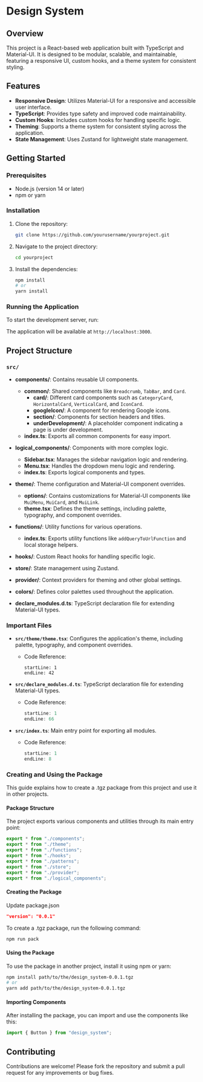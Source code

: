 # Design System

## Overview

This project is a React-based web application built with TypeScript and Material-UI. It is designed to be modular, scalable, and maintainable, featuring a responsive UI, custom hooks, and a theme system for consistent styling.

## Features

- **Responsive Design**: Utilizes Material-UI for a responsive and accessible user interface.
- **TypeScript**: Provides type safety and improved code maintainability.
- **Custom Hooks**: Includes custom hooks for handling specific logic.
- **Theming**: Supports a theme system for consistent styling across the application.
- **State Management**: Uses Zustand for lightweight state management.

## Getting Started

### Prerequisites

- Node.js (version 14 or later)
- npm or yarn

### Installation

1. Clone the repository:

   ```bash
   git clone https://github.com/yourusername/yourproject.git
   ```

2. Navigate to the project directory:

   ```bash
   cd yourproject
   ```

3. Install the dependencies:

   ```bash
   npm install
   # or
   yarn install
   ```

### Running the Application

To start the development server, run:

The application will be available at `http://localhost:3000`.

## Project Structure

### `src/`

- **components/**: Contains reusable UI components.

  - **common/**: Shared components like `Breadcrumb`, `TabBar`, and `Card`.
    - **card/**: Different card components such as `CategoryCard`, `HorizontalCard`, `VerticalCard`, and `IconCard`.
    - **googleIcon/**: A component for rendering Google icons.
    - **section/**: Components for section headers and titles.
    - **underDevelopment/**: A placeholder component indicating a page is under development.
  - **index.ts**: Exports all common components for easy import.

- **logical_components/**: Components with more complex logic.

  - **Sidebar.tsx**: Manages the sidebar navigation logic and rendering.
  - **Menu.tsx**: Handles the dropdown menu logic and rendering.
  - **index.ts**: Exports logical components and types.

- **theme/**: Theme configuration and Material-UI component overrides.

  - **options/**: Contains customizations for Material-UI components like `MuiMenu`, `MuiCard`, and `MuiLink`.
  - **theme.tsx**: Defines the theme settings, including palette, typography, and component overrides.

- **functions/**: Utility functions for various operations.

  - **index.ts**: Exports utility functions like `addQueryToUrlFunction` and local storage helpers.

- **hooks/**: Custom React hooks for handling specific logic.

- **store/**: State management using Zustand.

- **provider/**: Context providers for theming and other global settings.

- **colors/**: Defines color palettes used throughout the application.

- **declare_modules.d.ts**: TypeScript declaration file for extending Material-UI types.

### Important Files

- **`src/theme/theme.tsx`**: Configures the application's theme, including palette, typography, and component overrides.

  - Code Reference:
    ```typescript:src/theme/theme.tsx
    startLine: 1
    endLine: 42
    ```

- **`src/declare_modules.d.ts`**: TypeScript declaration file for extending Material-UI types.

  - Code Reference:

    ```typescript:src/declare_modules.d.ts
    startLine: 1
    endLine: 66
    ```

- **`src/index.ts`**: Main entry point for exporting all modules.

  - Code Reference:
    ```typescript:src/index.ts
    startLine: 1
    endLine: 8
    ```

### Creating and Using the Package

This guide explains how to create a .tgz package from this project and use it in other projects.

#### Package Structure

The project exports various components and utilities through its main entry point:

```typescript:src/index.ts
export * from "./components";
export * from "./theme";
export * from "./functions";
export * from "./hooks";
export * from "./patterns";
export * from "./store";
export * from "./provider";
export * from "./logical_components";
```

#### Creating the Package

<!-- change version number -->

Update package.json

```json:package.json
"version": "0.0.1"
```

To create a .tgz package, run the following command:

```bash
npm run pack
```

#### Using the Package

To use the package in another project, install it using npm or yarn:

```bash
npm install path/to/the/design_system-0.0.1.tgz
# or
yarn add path/to/the/design_system-0.0.1.tgz
```

#### Importing Components

After installing the package, you can import and use the components like this:

```typescript
import { Button } from "design_system";
```

## Contributing

Contributions are welcome! Please fork the repository and submit a pull request for any improvements or bug fixes.
